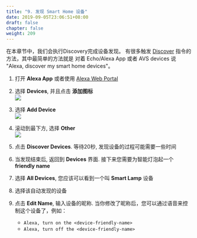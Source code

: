 ```yaml
---
title: "9. 发现 Smart Home 设备"
date: 2019-09-05T23:06:51+08:00
draft: false
chapter: false
weight: 209
---
```


在本章节中，我们会执行Discovery完成设备发现。 有很多触发 [Discover](https://developer.amazon.com/docs/device-apis/alexa-discovery.html) 指令的方法，其中最简单的方法就是
对着 Echo/Alexa App 或者 AVS devices 说 "Alexa, discover my smart home devices"。

1. 打开 **Alexa App** 或者使用 [Alexa Web Portal](https://alexa.amazon.com)

1. 选择 **Devices**, 并且点击 **添加图标**    
    ![](/images/smart-home/discovery-1.jpg?width=300)

1. 选择 **Add Device**   
    ![](/images/smart-home/discovery-2.jpg?width=300)

1. 滚动到最下方, 选择 **Other**   
    ![](/images/smart-home/discovery-3.jpg?width=300)

1. 点击 **Discover Devices**. 等待20秒, 发现设备的过程可能需要一些时间    

1. 当发现结束后, 返回到 **Devices** 界面. 接下来您需要为智能灯泡起一个 **friendly name** 

1. 选择 **All Devices**, 您应该可以看到一个叫 **Smart Lamp** 设备

1. 选择该自动发现的设备   

1. 点击 **Edit Name**, 输入设备的昵称. 当你修改了昵称后，您可以通过语音来控制这个设备了，例如：
    - `Alexa, turn on the <device-friendly-name>`
    - `Alexa, turn off the <device-friendly-name>`
